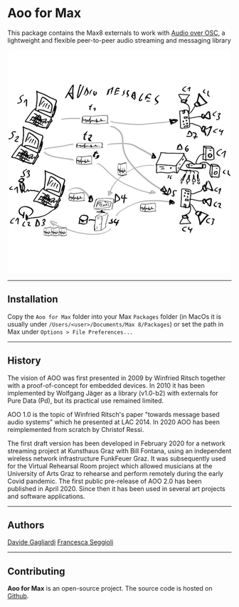Aoo for Max
===========

This package contains the Max8 externals to work with [Audio over OSC](https://aoo.iem.sh/), a lightweight and flexible peer-to-peer audio streaming and messaging library
<p align="center">
	<img src="./icon.png" alt="aoo peers" style="margin: auto"/>
</p>

---
## Installation
Copy the `Aoo for Max` folder into your Max `Packages` folder (in MacOs it is usually under `/Users/<user>/Documents/Max 8/Packages`) or set the path in Max under `Options > File Preferences...` 


---
## History
The vision of AOO was first presented in 2009 by Winfried Ritsch together with a proof-of-concept for embedded devices. In 2010 it has been implemented by Wolfgang Jäger as a library (v1.0-b2) with externals for Pure Data (Pd), but its practical use remained limited.

AOO 1.0 is the topic of Winfried Ritsch's paper "towards message based audio systems" which he presented at LAC 2014.
In 2020 AOO has been reimplemented from scratch by Christof Ressi.

The first draft version has been developed in February 2020 for a network streaming project at Kunsthaus Graz with Bill Fontana, using an independent wireless network infrastructure FunkFeuer Graz.
It was subsequently used for the Virtual Rehearsal Room project which allowed musicians at the University of Arts Graz to rehearse and perform remotely during the early Covid pandemic.
The first public pre-release of AOO 2.0 has been published in April 2020.
Since then it has been used in several art projects and software applications.

---
## Authors

[Davide Gagliardi](https://www.davidegagliardi.eu)
[Francesca Seggioli]()

---
## Contributing

**Aoo for Max** is an open-source project. The source code is hosted on [Github](https://github.com/ddgg-el/aoo-for-max8).
